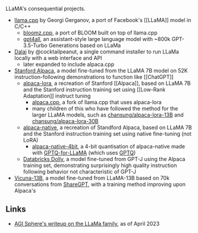 LLaMA's consequential projects.

- [llama.cpp](https://github.com/ggerganov/llama.cpp) by Georgi Gerganov, a port of Facebook's [[LLaMA]] model in C/C++
	- [bloomz.cpp](https://github.com/NouamaneTazi/bloomz.cpp), a port of BLOOM built on top of llama.cpp
	- [gpt4all](https://github.com/nomic-ai/gpt4all), an assistant-style large language model with ~800k GPT-3.5-Turbo Generations based on LLaMa
- [Dalai](https://github.com/cocktailpeanut/dalai) by @cocktailpeanut, a single command installer to run LLaMa locally with a web interface and API
	- later expanded to include alpaca.cpp
- [Stanford Alpaca](https://crfm.stanford.edu/2023/03/13/alpaca.html), a model fine-tuned from the LLaMA 7B model on 52K instruction-following demonstrations to function like [[ChatGPT]]
    - [alpaca-lora](https://github.com/tloen/alpaca-lora), a recreation of Stanford [[Alpaca]], based on LLaMA 7B and the Stanford instruction training set using [[Low-Rank Adaptation]] instruct tuning
        - [alpaca.cpp](https://github.com/antimatter15/alpaca.cpp), a fork of llama.cpp that uses alpaca-lora
        - many children of this who have followed the method for the larger LLaMA models, such as [chansung/alpaca-lora-13B](https://huggingface.co/chansung/alpaca-lora-13b) and [chansung/alpaca-lora-30B](https://huggingface.co/chansung/alpaca-lora-30b)
    - [alpaca-native](https://huggingface.co/chavinlo/alpaca-native), a recreation of Standford Alpaca, based on LLaMA 7B and the Stanford instruction training set using native fine-tuning (not LoRA) 
        - [alpaca-native-4bit](https://huggingface.co/ozcur/alpaca-native-4bit), a 4-bit quantisation of alpaca-native made with [GPTQ-for-LLaMA](https://github.com/qwopqwop200/GPTQ-for-LLaMa) (which uses [GPTQ](https://arxiv.org/abs/2210.17323))
    - [Databricks Dolly](https://github.com/databrickslabs/dolly), a model fine-tuned from GPT-J using the Alpaca training set, demonstrating surprisingly high quality instruction following behavior not characteristic of GPT-J
- [Vicuna-13B](https://vicuna.lmsys.org/), a model fine-tuned from LLaMA-13B based on 70k conversations from [ShareGPT](https://sharegpt.com/), with a training method improving upon Alpaca's

## Links

- [AGI Sphere's writeup on the LLaMa family](https://agi-sphere.com/llama-models/), as of April 2023